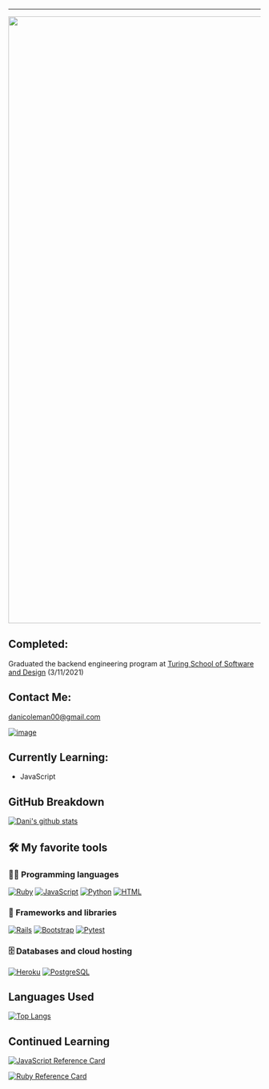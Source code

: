 ---
<!-- ![logo](https://user-images.githubusercontent.com/60626984/92288059-def9bc80-eec8-11ea-90d6-6c50261e37de.png) -->
<img width="1211" src="https://user-images.githubusercontent.com/60626984/92288059-def9bc80-eec8-11ea-90d6-6c50261e37de.png">


## Completed:
Graduated the backend engineering program at [Turing School of Software and Design](https://turing.io/) (3/11/2021)

## Contact Me:

danicoleman00@gmail.com

[![image](https://img.shields.io/badge/LinkedIn-0077B5?style=for-the-badge&logo=linkedin&logoColor=white)](https://www.linkedin.com/in/dcoleman-21/)

## Currently Learning:
  * JavaScript

## GitHub Breakdown
[![Dani's github stats](https://github-readme-stats.vercel.app/api/?username=dcoleman21&count_private=true&show_icons=true&theme=tokyonight)
](https://github.com/dcoleman21/github-readme-stats)

## 🛠️ My favorite tools

### 👨‍💻 Programming languages

<p>
    <a href="https://github.com/search?q=user%3Adcoleman21+is%3Arepo+language%3Aruby"><img alt="Ruby" src="https://img.shields.io/badge/Ruby-CC342D.svg?logo=ruby&logoColor=white"></a>
    <a href="https://github.com/search?l=JavaScript&q=user%3Adcoleman21+is%3Arepo+language%3Amarkdown&type=Repositories"><img alt="JavaScript" src="https://img.shields.io/badge/JavaScript%20-%23F7DF1E.svg?logo=javascript&logoColor=black"></a>
    <a href="https://github.com/search?l=Python&q=user%3Adcoleman21+is%3Arepo+language%3Amarkdown&type=Repositories"><img alt="Python" src="https://img.shields.io/badge/Python%20-%2314354C.svg?logo=python&logoColor=white"></a>
    <a href="https://github.com/search?l=HTML&q=user%3Adcoleman21+is%3Arepo+language%3Amarkdown&type=Repositories"><img alt="HTML" src="https://img.shields.io/badge/HTML%20-%23E34F26.svg?logo=html5&logoColor=white"></a>
</p>

### 🧰 Frameworks and libraries

<p>
    <a href="#"><img alt="Rails" src="https://img.shields.io/badge/rails-%23CC0000.svg?style=for-the-badge&logo=ruby-on-rails&logoColor=white"></a>
    <a href="#"><img alt="Bootstrap" src="https://img.shields.io/badge/bootstrap-%23563D7C.svg?style=for-the-badge&logo=bootstrap&logoColor=white"></a>
    <a href="#"><img alt="Pytest" src="https://img.shields.io/badge/Pytest%20-%230A9EDC.svg?logo=pytest&logoColor=white"></a>
    
</p>

### 🗄️ Databases and cloud hosting

<p>
    <a href="#"><img alt="Heroku" src="https://img.shields.io/badge/Heroku%20-%23430098.svg?logo=heroku&logoColor=white"></a>
    <a href="#"><img alt="PostgreSQL" src ="https://img.shields.io/badge/PostgreSQL-%23316192.svg?logo=postgresql&logoColor=white"></a>
</p>

## Languages Used
[![Top Langs](https://github-readme-stats.vercel.app/api/top-langs/?username=dcoleman21&theme=tokyonight&layout=compact)](https://github.com/dcoleman21/github-readme-stats)

## Continued Learning 

[![JavaScript Reference Card](https://github-readme-stats.vercel.app/api/pin/?username=dcoleman21&repo=JavaScript_Reference_Sheet&theme=tokyonight)](https://github.com/dcoleman21/JavaScript_Reference_Sheet)



[![Ruby Reference Card](https://github-readme-stats.vercel.app/api/pin/?username=dcoleman21&repo=Ruby_Reference_Sheet&theme=tokyonight)](https://github.com/dcoleman21/Ruby_Reference_Sheet)
